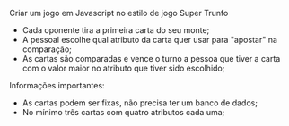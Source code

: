 Criar um jogo em Javascript no estilo de jogo Super Trunfo
- Cada oponente tira a primeira carta do seu monte;
- A pessoal escolhe qual atributo da carta quer usar para "apostar" na comparação;
- As cartas são comparadas e vence o turno a pessoa que tiver a carta com o valor maior no atributo que tiver sido escolhido;

Informações importantes:
- As cartas podem ser fixas, não precisa ter um banco de dados;
- No mínimo três cartas com quatro atributos cada uma;
